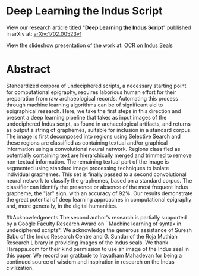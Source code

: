 # Deep Learning the Indus Script

View our research article titled "__Deep Learning the Indus Script__" published in arXiv at: [arXiv:1702.00523v1](https://arxiv.org/abs/1702.00523v1)

View the slideshow presentation of the work at: [OCR on Indus Seals](https://rawgit.com/tpsatish95/OCR-on-Indus-Seals/master/slides/index.html)

# Abstract
Standardized corpora of undeciphered scripts, a necessary starting point for computational epigraphy, requires laborious human effort for their preparation from raw archaeological records. Automating this process through machine learning algorithms can be of significant aid to epigraphical research. Here, we take the first steps in this direction and present a deep learning pipeline that takes as input images of the undeciphered Indus script, as found in archaeological artifacts, and returns as output a string of graphemes, suitable for inclusion in a standard corpus. The image is first decomposed into regions using Selective Search and these regions are classified as containing textual and/or graphical information using a convolutional neural network. Regions classified as potentially containing text are hierarchically merged and trimmed to remove non-textual information. The remaining textual part of the image is segmented using standard image processing techniques to isolate individual graphemes. This set is finally passed to a second convolutional neural network to classify the graphemes, based on a standard corpus. The classifier can identify the presence or absence of the most frequent Indus grapheme, the "jar" sign, with an accuracy of 92%. Our results demonstrate the great potential of deep learning approaches in computational epigraphy and, more generally, in the digital humanities.

##Acknowledgments
The second author's research is partially supported by a Google Faculty Research Award on ``Machine learning of syntax in undeciphered scripts". We acknowledge the generous assistance of Suresh Babu of the Indus Research Centre and G. Sundar of the Roja Muthiah Research Library in providing images of the Indus seals. We thank Harappa.com for their kind permission to use an image of the Indus seal in this paper. We record our gratitude to Iravatham Mahadevan for being a continued source of wisdom and inspiration in research on the Indus civilization.